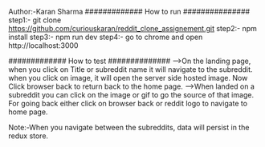 Author:-Karan Sharma
############# How to run ###############
step1:- git clone https://github.com/curiouskaran/reddit_clone_assignement.git
step2:- npm install
step3:- npm run dev
step4:- go to chrome and open http://localhost:3000

############# How to test ##############
-->On the landing page, when you click on Title or subreddit name it will navigate to the subreddit.
  when you click on image, it will open the server side hosted image. Now Click browser back
  to return back to the home page.
-->When landed on a subreddit you can click on the image or gif to go the source of that
  image. For going back either click on browser back or reddit logo to navigate to home page.

Note:-When you navigate between the subreddits, data will persist in the redux store.